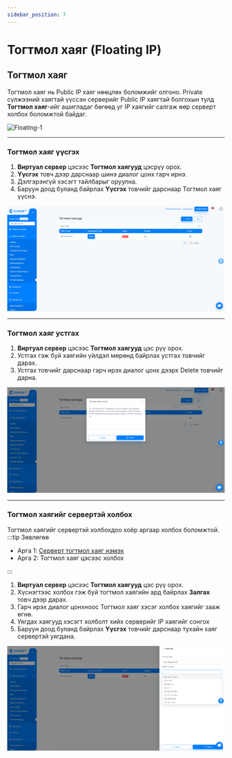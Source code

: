 ```yaml
---
sidebar_position: 7
---
```


# Тогтмол хаяг (Floating IP)

## Тогтмол хаяг

Тогтмол хаяг нь Public IP хаяг нөөцлөх боломжийг олгоно. Private сүлжээний хаягтай үүссэн серверийг Public IP хаягтай болгохын тулд **Тогтмол хаяг**-ийг ашигладаг бөгөөд уг IP хаягийг салгаж өөр серверт холбох боломжтой байдаг.

  ![Floating-1](https://ics-doc-images.s3.ap-east-1.amazonaws.com/network/network-floating-ip.gif)

<hr></hr>

### Тогтмол хаяг үүсгэх

<ol>
    <li><b>Виртуал сервер</b> цэсээс <b>Тогтмол хаягууд</b> цэсрүү орох.</li>
    <li><b>Үүсгэх</b> товч дээр дарснаар шинэ диалог цонх гарч ирнэ.</li>
    <li>Дэлгэрэнгүй хэсэгт тайлбарыг оруулна.</li>
    <li>Баруун доод буланд байрлах <b>Үүсгэх</b> товчийг дарснаар Тогтмол хаяг үүснэ.</li>
</ol>

  ![Floating-2](./img/floating/Floating-IP-1.png)

<hr></hr>

### Тогтмол хаяг устгах

<ol>
    <li><b>Виртуал сервер</b> цэсээс <b>Тогтмол хаягууд</b> цэс рүү орох.</li>
    <li>Устгах гэж буй хаягийн үйлдэл мөрөнд байрлах устгах товчийг дарах.</li>
    <li>Устгах товчийг дарснаар гарч ирэх диалог цонх дээрх Delete товчийг дарна.</li>
</ol>

  ![Floating-3](./img/floating/Floating-IP-2.png)

<hr></hr>

### Тогтмол хаягийг сервертэй холбох

Тогтмол хаягийг сервертэй холбохдоо хоёр аргаар холбох боломжтой.
:::tip Зөвлөгөө
<ul>
    <li>Арга 1: <a href='/userguide/instance#серверт-floating-ip-хаяг-холбох-associate-floating-ip'>Серверт тогтмол хаяг нэмэх</a></li>
    <li>Арга 2: Тогтмол хаяг цэсээс холбох</li>
</ul>
:::

<ol>
    <li><b>Виртуал сервер</b> цэсээс <b>Тогтмол хаягууд</b> цэс рүү орох.</li>
    <li>Хүснэгтээс холбох гэж буй тогтмол хаягийн ард байрлах <b>Залгах</b> товч дээр дарах.</li>
    <li>Гарч ирэх диалог цонхноос Тогтмол хаяг хэсэг холбох хаягийг зааж өгнө.</li>
    <li>Уягдах хаягууд хэсэгт холболт хийх серверийг IP хаягийг сонгох</li>
    <li>Баруун доод буланд байрлах <b>Үүсгэх</b> товчийг дарснаар тухайн хаяг сервертэй уягдана.</li>
</ol>

  ![Floating-4](./img/floating/Floating-IP-3.png)

